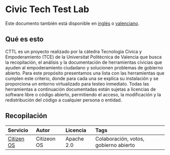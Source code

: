# Civic Tech Test Lab
Este documento también está disponible en [inglés](README_en.md) o [valenciano](/README_cat.md).
## Qué es esto
CTTL es un proyecto realizado por la cátedra Tecnología Cívica y Empoderamiento (TCE) de la Universitat Politècnica de Valencia que busca la recopilación, el análisis y la documentación de herramientas cívicias que ayuden al empoderamiento ciudadano y solucionen problemas de gobierno abierto. Para este propósito presentamos una lista con las herramientas que cumplen este criterio, donde para cada una se explica su instalación y se proporciona un entorno virtualizado para testeo inmediato. Todas las herramientas a continuación documentadas están sujetas a licencias de software libre o código abierto, permitiendo el acceso, la modificación y la redistribución del código a cualquier persona o entidad.

## Recopilación

| Servicio   | Autor       | Licencia   | Tags |
| :--------- | :---------- | :--------- | :------ |
| [Citizen OS](/citizenos) | Citizeon OS | Apache 2.0 | Colaboración, votos, gobierno abierto|
